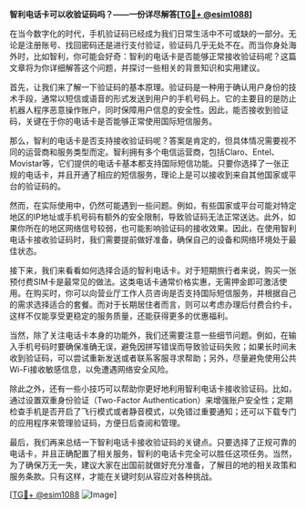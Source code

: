 **智利电话卡可以收验证码吗？——一份详尽解答[[TG💪+ @esim1088](https://t.me/s/esim1088)]**

在当今数字化的时代，手机验证码已经成为我们日常生活中不可或缺的一部分。无论是注册账号、找回密码还是进行支付验证，验证码几乎无处不在。而当你身处海外时，比如智利，你可能会好奇：智利的电话卡是否能够正常接收验证码呢？这篇文章将为你详细解答这个问题，并探讨一些相关的背景知识和实用建议。

首先，让我们来了解一下验证码的基本原理。验证码是一种用于确认用户身份的技术手段，通常以短信或语音的形式发送到用户的手机号码上。它的主要目的是防止机器人程序恶意操作账户，同时保障用户信息的安全性。因此，能否接收到验证码，关键在于你的电话卡是否能够正常使用国际短信服务。

那么，智利的电话卡是否支持接收验证码呢？答案是肯定的，但具体情况需要视不同的运营商和服务类型而定。智利拥有多个电信运营商，包括Claro、Entel、Movistar等，它们提供的电话卡基本都支持国际短信功能。只要你选择了一张正规的电话卡，并且开通了相应的短信服务，理论上是可以接收到来自其他国家或平台的验证码的。

然而，在实际使用中，仍然可能遇到一些问题。例如，有些国家或平台可能对特定地区的IP地址或手机号码有额外的安全限制，导致验证码无法正常送达。此外，如果你所在的地区网络信号较弱，也可能影响验证码的接收效果。因此，在使用智利电话卡接收验证码时，我们需要提前做好准备，确保自己的设备和网络环境处于最佳状态。

接下来，我们来看看如何选择合适的智利电话卡。对于短期旅行者来说，购买一张预付费SIM卡是最常见的做法。这类电话卡通常价格实惠，无需押金即可激活使用。在购买时，你可以向营业厅工作人员咨询是否支持国际短信服务，并根据自己的需求选择适合的套餐。而对于长期居住者而言，则可以考虑办理后付费合约卡，这样不仅能享受更稳定的服务质量，还能获得更多的优惠福利。

当然，除了关注电话卡本身的功能外，我们还需要注意一些细节问题。例如，在输入手机号码时要确保准确无误，避免因拼写错误而导致验证码失败；如果长时间未收到验证码，可以尝试重新发送或者联系客服寻求帮助；另外，尽量避免使用公共Wi-Fi接收敏感信息，以免遭遇网络安全风险。

除此之外，还有一些小技巧可以帮助你更好地利用智利电话卡接收验证码。比如，通过设置双重身份验证（Two-Factor Authentication）来增强账户安全性；定期检查手机是否开启了飞行模式或者静音模式，以免错过重要通知；还可以下载专门的应用程序来管理验证码，方便日后查阅和管理。

最后，我们再来总结一下智利电话卡接收验证码的关键点。只要选择了正规可靠的电话卡，并且正确配置了相关服务，智利的电话卡完全可以胜任这项任务。当然，为了确保万无一失，建议大家在出国前就做好充分准备，了解目的地的相关政策和服务条款。只有这样，才能在关键时刻从容应对各种挑战。

[[TG💪+ @esim1088](https://t.me/s/esim1088) ![Image](https://i.postimg.cc/4NQfJmqS/Snipaste-2025-05-13-00-14-12.png)]